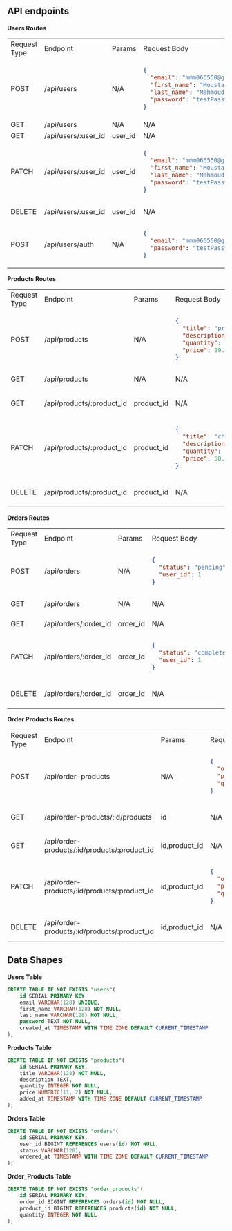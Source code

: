 ## API endpoints

**Users Routes**

   <!-- Table Header -->
   <table>
   <tr> 
   <td>Request Type</td>
   <td>Endpoint</td>
   <td>Params</td>
   <td>Request Body</td>
   <td>Description</td>
   <td>token*</td>
   </tr>

<!-- Create New User Row -->
<tr>
<td>POST</td>
<td>/api/users</td>
<td>N/A</td>
<td>

```json
{
  "email": "mmm066550@gmail.com",
  "first_name": "Moustapha",
  "last_name": "Mahmoud",
  "password": "testPassword123"
}
```

</td>
<td>Create A New User</td>
<td>❌</td>
</tr>

<!-- Get All Users Row -->
<tr>
<td>GET</td>
<td>/api/users</td>
<td>N/A</td>
<td>N/A</td>
<td>Get All Users</td>
<td>✅</td>
</tr>

<!-- Get Specific User By ID Row -->
<tr>
<td>GET</td>
<td>/api/users/:user_id</td>
<td>user_id</td>
<td>N/A</td>
<td>Get User By ID</td>
<td>✅</td>
</tr>

<!-- Update User Row -->
<tr>
<td>PATCH</td>
<td>/api/users/:user_id</td>
<td>user_id</td>
<td>

```json
{
  "email": "mmm066550@gmail.com",
  "first_name": "Moustapha",
  "last_name": "Mahmoud",
  "password": "testPassword123"
}
```

</td>
<td>Update User Information</td>
<td>✅</td>
</tr>

<!-- Delete User Row -->
<tr>
<td>DELETE</td>
<td>/api/users/:user_id</td>
<td>user_id</td>
<td>N/A</td>
<td>Delete User From DB</td>
<td>✅</td>
</tr>

<!-- Auth Row -->
<tr>
<td>POST</td>
<td>/api/users/auth</td>
<td>N/A</td>
<td>

```json
{
  "email": "mmm066550@gmail.com",
  "password": "testPassword123"
}
```

</td>
<td>Login/Authenticate User</td>
<td>❌</td>
</tr>
</table>

**Products Routes**

   <!-- Table Header -->
   <table>
   <tr> 
   <td>Request Type</td>
   <td>Endpoint</td>
   <td>Params</td>
   <td>Request Body</td>
   <td>Description</td>
   <td>token*</td>
   </tr>

<!-- Create New Product Row -->
<tr>
<td>POST</td>
<td>/api/products</td>
<td>N/A</td>
<td>

```json
{
  "title": "product_title",
  "description": "Lorem ipsum dolor sit amet.",
  "quantity": 10,
  "price": 99.99
}
```

</td>
<td>Create A New Product</td>
<td>✅</td>
</tr>

<!-- Get All Products Row -->
<tr>
<td>GET</td>
<td>/api/products</td>
<td>N/A</td>
<td>N/A</td>
<td>Get All Products</td>
<td>❌</td>
</tr>

<!-- Get Specific Product By ID Row -->
<tr>
<td>GET</td>
<td>/api/products/:product_id</td>
<td>product_id</td>
<td>N/A</td>
<td>Get Product By ID</td>
<td>❌</td>
</tr>

<!-- Update Product Row -->
<tr>
<td>PATCH</td>
<td>/api/products/:product_id</td>
<td>product_id</td>
<td>

```json
{
  "title": "changer_product_title",
  "description": "Lorem ipsum dolor sit amet.",
  "quantity": 5,
  "price": 50.35
}
```

</td>
<td>Update Product Information</td>
<td>✅</td>
</tr>

<!-- Delete Product Row -->
<tr>
<td>DELETE</td>
<td>/api/products/:product_id</td>
<td>product_id</td>
<td>N/A</td>
<td>Delete Product From DB</td>
<td>✅</td>
</tr>

</table>

**Orders Routes**

   <!-- Table Header -->
   <table>
   <tr> 
   <td>Request Type</td>
   <td>Endpoint</td>
   <td>Params</td>
   <td>Request Body</td>
   <td>Description</td>
   <td>token*</td>
   </tr>

<!-- Create New Order Row -->
<tr>
<td>POST</td>
<td>/api/orders</td>
<td>N/A</td>
<td>

```json
{
  "status": "pending",
  "user_id": 1
}
```

</td>
<td>Create A New Order</td>
<td>✅</td>
</tr>

<!-- Get All Orders Row -->
<tr>
<td>GET</td>
<td>/api/orders</td>
<td>N/A</td>
<td>N/A</td>
<td>Get All Orders</td>
<td>✅</td>
</tr>

<!-- Get Specific Order By ID Row -->
<tr>
<td>GET</td>
<td>/api/orders/:order_id</td>
<td>order_id</td>
<td>N/A</td>
<td>Get Order By ID</td>
<td>✅</td>
</tr>

<!-- Update Order Row -->
<tr>
<td>PATCH</td>
<td>/api/orders/:order_id</td>
<td>order_id</td>
<td>

```json
{
  "status": "completed",
  "user_id": 1
}
```

</td>
<td>Update Order Information</td>
<td>✅</td>
</tr>

<!-- Delete Order Row -->
<tr>
<td>DELETE</td>
<td>/api/orders/:order_id</td>
<td>order_id</td>
<td>N/A</td>
<td>Delete Order From DB</td>
<td>✅</td>
</tr>

</table>

**Order Products Routes**

   <!-- Table Header -->
   <table>
   <tr> 
   <td>Request Type</td>
   <td>Endpoint</td>
   <td>Params</td>
   <td>Request Body</td>
   <td>Description</td>
   <td>token*</td>
   </tr>

<!-- Create New Order Product Row -->
<tr>
<td>POST</td>
<td>/api/order-products</td>
<td>N/A</td>
<td>

```json
{
  "order_id": "1",
  "product_id": "1",
  "quantity": "1"
}
```

</td>
<td>Add A New Order Product</td>
<td>✅</td>
</tr>

<!-- Get All Order Products Row -->
<tr>
<td>GET</td>
<td>/api/order-products/:id/products</td>
<td>id</td>
<td>N/A</td>
<td>Get All Order Products</td>
<td>✅</td>
</tr>

<!-- Get Specific Order Product By ID Row -->
<tr>
<td>GET</td>
<td>/api/order-products/:id/products/:product_id</td>
<td>id,product_id</td>
<td>N/A</td>
<td>Get Order Product By ID</td>
<td>✅</td>
</tr>

<!-- Update Order Product Row -->
<tr>
<td>PATCH</td>
<td>/api/order-products/:id/products/:product_id</td>
<td>id,product_id</td>
<td>

```json
{
  "order_id": "2",
  "product_id": "2",
  "quantity": "2"
}
```

</td>
<td>Update Order Product Information</td>
<td>✅</td>
</tr>

<!-- Delete Order Product Row -->
<tr>
<td>DELETE</td>
<td>/api/order-products/:id/products/:product_id</td>
<td>id,product_id</td>
<td>N/A</td>
<td>Delete Order Product</td>
<td>✅</td>
</tr>

</table>

## Data Shapes

**Users Table**

```sql
CREATE TABLE IF NOT EXISTS "users"(
    id SERIAL PRIMARY KEY,
    email VARCHAR(128) UNIQUE,
    first_name VARCHAR(128) NOT NULL,
    last_name VARCHAR(128) NOT NULL,
    password TEXT NOT NULL,
    created_at TIMESTAMP WITH TIME ZONE DEFAULT CURRENT_TIMESTAMP
);
```

**Products Table**

```sql
CREATE TABLE IF NOT EXISTS "products"(
    id SERIAL PRIMARY KEY,
    title VARCHAR(128) NOT NULL,
    description TEXT,
    quantity INTEGER NOT NULL,
    price NUMERIC(11, 2) NOT NULL,
    added_at TIMESTAMP WITH TIME ZONE DEFAULT CURRENT_TIMESTAMP
);
```

**Orders Table**

```sql
CREATE TABLE IF NOT EXISTS "orders"(
    id SERIAL PRIMARY KEY,
    user_id BIGINT REFERENCES users(id) NOT NULL,
    status VARCHAR(128),
    ordered_at TIMESTAMP WITH TIME ZONE DEFAULT CURRENT_TIMESTAMP
);
```

**Order_Products Table**

```sql
CREATE TABLE IF NOT EXISTS "order_products"(
    id SERIAL PRIMARY KEY,
    order_id BIGINT REFERENCES orders(id) NOT NULL,
    product_id BIGINT REFERENCES products(id) NOT NULL,
    quantity INTEGER NOT NULL
);
```
